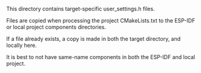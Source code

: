This directory contains target-specific user_settings.h files.

Files are copied when processing the project CMakeLists.txt to the ESP-IDF or local project components directories.

If a file already exists, a copy is made in both the target directory, and locally here.

It is best to not have same-name components in both the ESP-IDF and local project.

